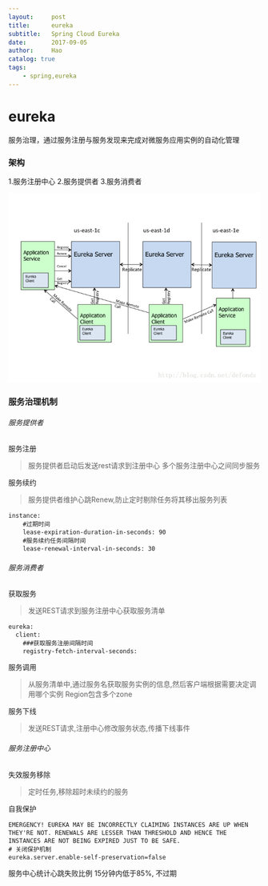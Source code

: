 ```yaml
---
layout:     post
title:      eureka
subtitle:   Spring Cloud Eureka
date:       2017-09-05
author:     Hao
catalog: true
tags:
    - spring,eureka
---
```

# eureka

服务治理，通过服务注册与服务发现来完成对微服务应用实例的自动化管理

### 架构

1.服务注册中心
2.服务提供者
3.服务消费者

![Eureka architecture](img/spring-cloud/Eureka.png)

### 服务治理机制

###### 服务提供者

服务注册
> 服务提供者启动后发送rest请求到注册中心
多个服务注册中心之间同步服务

服务续约
> 服务提供者维护心跳Renew,防止定时剔除任务将其移出服务列表
```
instance:
    #过期时间
    lease-expiration-duration-in-seconds: 90 
    #服务续约任务间隔时间
    lease-renewal-interval-in-seconds: 30
```

###### 服务消费者

获取服务
> 发送REST请求到服务注册中心获取服务清单
```
eureka:
  client:
    ###获取服务注册间隔时间
    registry-fetch-interval-seconds: 
```

服务调用
>  从服务清单中,通过服务名获取服务实例的信息,然后客户端根据需要决定调用哪个实例
Region包含多个zone

服务下线
> 发送REST请求,注册中心修改服务状态,传播下线事件

###### 服务注册中心

失效服务移除
> 定时任务,移除超时未续约的服务

自我保护
> 
```
EMERGENCY! EUREKA MAY BE INCORRECTLY CLAIMING INSTANCES ARE UP WHEN THEY'RE NOT. RENEWALS ARE LESSER THAN THRESHOLD AND HENCE THE INSTANCES ARE NOT BEING EXPIRED JUST TO BE SAFE.
# 关闭保护机制
eureka.server.enable-self-preservation=false
```
服务中心统计心跳失败比例 15分钟内低于85%, 不过期
